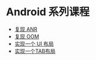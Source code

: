 # Android 系列课程
* [复现 ANR](https://github.com/Zhai-Wang/BaiduIfeDemo/tree/master/Android/AnrDemo)
* [复现 OOM](https://github.com/Zhai-Wang/BaiduIfeDemo/tree/master/Android/OomDemo)
* [实现一个 UI 布局](https://github.com/Zhai-Wang/BaiduIfeDemo/tree/master/Android/UiDemo)
* [实现一个TAB布局](https://github.com/Zhai-Wang/BaiduIfeDemo/tree/master/Android/SlidingTabDemo)
